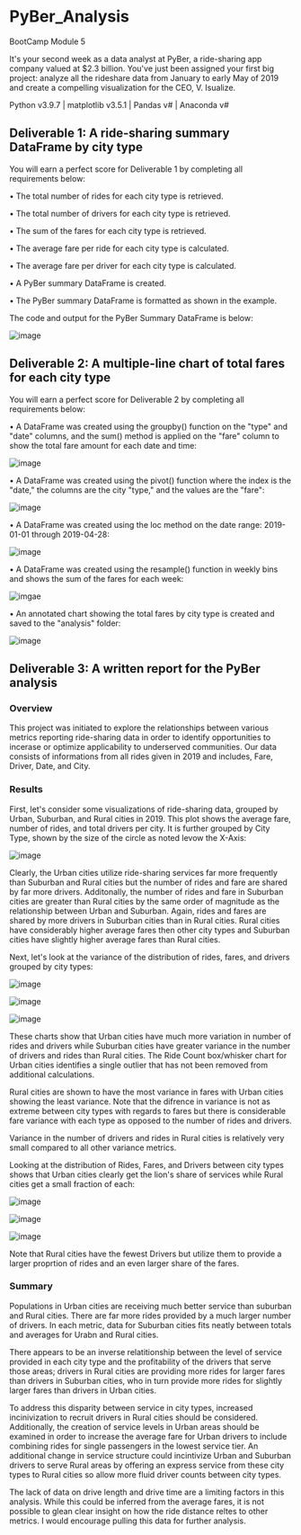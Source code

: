 # PyBer_Analysis
BootCamp Module 5

It's your second week as a data analyst at PyBer, a ride-sharing app company valued at $2.3 billion. You've just been assigned your first big project: analyze all the rideshare data from January to early May of 2019 and create a compelling visualization for the CEO, V. Isualize.

Python v3.9.7 | matplotlib v3.5.1 | Pandas v# | Anaconda v#

## Deliverable 1: A ride-sharing summary DataFrame by city type

You will earn a perfect score for Deliverable 1 by completing all requirements below:

• The total number of rides for each city type is retrieved.

• The total number of drivers for each city type is retrieved.

• The sum of the fares for each city type is retrieved.

• The average fare per ride for each city type is calculated.

• The average fare per driver for each city type is calculated.

• A PyBer summary DataFrame is created.

• The PyBer summary DataFrame is formatted as shown in the example.

The code and output for the PyBer Summary DataFrame is below:

![image](analysis/PyBer_1.png "pyber_summary_df")

## Deliverable 2: A multiple-line chart of total fares for each city type

You will earn a perfect score for Deliverable 2 by completing all requirements below:

• A DataFrame was created using the groupby() function on the "type" and "date" columns, and the sum() method is applied on the "fare" column to show the total fare amount for each date and time:

![image](analysis/PyBer_2.png "far_by_city_date_df")

• A DataFrame was created using the pivot() function where the index is the "date," the columns are the city "type," and the values are the "fare":

![image](analysis/PyBer_3.png "fare_by_city_date_df.pivot")

• A DataFrame was created using the loc method on the date range: 2019-01-01 through 2019-04-28:

![image](analysis/PyBer_4.png "fare_dates_df")

• A DataFrame was created using the resample() function in weekly bins and shows the sum of the fares for each week:

![imgae](analysis/PyBer_5.png "fare_dates_df.resample")

• An annotated chart showing the total fares by city type is created and saved to the "analysis" folder:

![image](analysis/PyBer_6.png "Total Fare By City plot")

## Deliverable 3: A written report for the PyBer analysis

### Overview

This project was initiated to explore the relationships between various metrics reporting ride-sharing data in order to identify opportunities to incerase or optimize applicability to underserved communities. Our data consists of informations from all rides given in 2019 and includes, Fare, Driver, Date, and City.

### Results

First, let's consider some visualizations of ride-sharing data, grouped by Urban, Suburban, and Rural cities in 2019. This plot shows the average fare, number of rides, and total drivers per city. It is further grouped by City Type, shown by the size of the circle as noted levow the X-Axis:

![image](analysis/Fig1.png "PyBer Ride-Sharing Data bubble plot")

Clearly, the Urban cities utilize ride-sharing services far more frequently than Suburban and Rural cities but the number of rides and fare are shared by far more drivers. Additonally, the number of rides and fare in Suburban cities are greater than Rural cities by the same order of magnitude as the relationship between Urban and Suburban. Again, rides and fares are shared by more drivers in Suburban cities than in Rural cities. Rural cities have considerably higher average fares then other city types and Suburban cities have slightly higher average fares than Rural cities.


Next, let's look at the variance of the distribution of rides, fares, and drivers grouped by city types:

![image](Fig2.png "Ride Count Box/Whisker")

![image](Fig3.png "Fare Box/Whisker")

![image](Fig4.png "Driver Count Box/Whisker")

These charts show that Urban cities have much more variation in number of rides and drivers while Suburban cities have greater variance in the number of drivers and rides than Rural cities. The Ride Count box/whisker chart for Urban cities identifies a single outlier that has not been removed from additional calculations.

Rural cities are shown to have the most variance in fares with Urban cities showing the least variance. Note that the difrence in variance is not as extreme between city types with regards to fares but there is considerable fare variance with each type as opposed to the number of rides and drivers.

Variance in the number of drivers and rides in Rural cities is relatively very small compared to all other variance metrics.


Looking at the distribution of Rides, Fares, and Drivers between city types shows that Urban cities clearly get the lion's share of services while Rural cities get a small fraction of each:

![image](Fig6.png "% of total Rides")

![image](Fig7.png "% of Total Drivers")

![image](Fig8.png "% of Total Fares")

Note that Rural cities have the fewest Drivers but utilize them to provide a larger proprtion of rides and an even larger share of the fares. 


### Summary

Populations in Urban cities are receiving much better service than suburban and Rural cities. There are far more rides provided by a much larger number of drivers. In each metric, data for Suburban cities fits neatly between totals and averages for Urabn and Rural cities.

There appears to be an inverse relatitionship between the level of service provided in each city type and the profitability of the drivers that serve those areas; drivers in Rural cities are providing more rides for larger fares than drivers in Suburban cities, who in turn provide more rides for slightly larger fares than drivers in Urban cities.

To address this disparity between service in city types, increased incinivization to recruit drivers in Rural cities should be considered. Additionally, the creation of service levels in Urban areas should be examined in order to increase the average fare for Urban drivers to include combining rides for single passengers in the lowest service tier. An additional change in service structure could incintivize Urban and Suburban drivers to serve Rural areas by offering an express service from these city types to Rural cities so allow more fluid driver counts between city types.

The lack of data on drive length and drive time are a limiting factors in this analysis. While this could be inferred from the average fares, it is not possible to glean clear insight on how the ride distance reltes to other metrics. I would encourage pulling this data for further analysis.